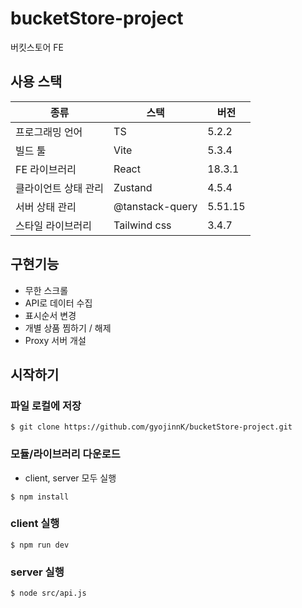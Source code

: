 # bucketStore-project
버킷스토어 FE

## 사용 스택
|종류|스택|버전|
|-|-|-|
|프로그래밍 언어|TS|5.2.2|
|빌드 툴|Vite|5.3.4|
|FE 라이브러리|React|18.3.1|
|클라이언트 상태 관리|Zustand|4.5.4|
|서버 상태 관리|@tanstack-query|5.51.15|
|스타일 라이브러리|Tailwind css|3.4.7|

## 구현기능
- 무한 스크롤
- API로 데이터 수집
- 표시순서 변경
- 개별 상품 찜하기 / 해제
- Proxy 서버 개설

## 시작하기
### 파일 로컬에 저장
```shell
$ git clone https://github.com/gyojinnK/bucketStore-project.git
```

### 모듈/라이브러리 다운로드
- client, server 모두 실행
```shell
$ npm install
```

### client 실행
```shell
$ npm run dev
```

### server 실행
```shell
$ node src/api.js
```
